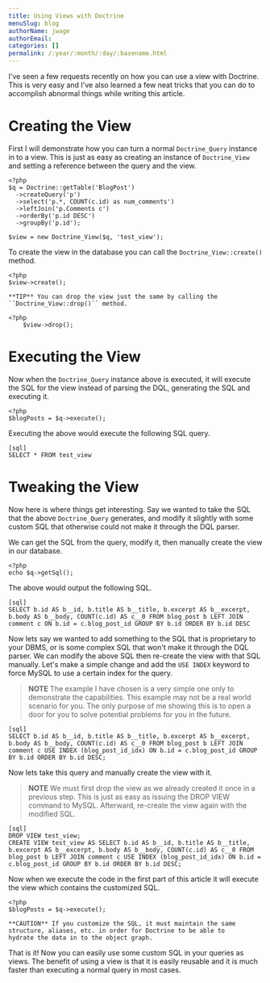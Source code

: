 ```yaml
---
title: Using Views with Doctrine
menuSlug: blog
authorName: jwage 
authorEmail: 
categories: []
permalink: /:year/:month/:day/:basename.html
---
```

I've seen a few requests recently on how you can use a view with
Doctrine. This is very easy and I've also learned a few neat tricks that
you can do to accomplish abnormal things while writing this article.

Creating the View
=================

First I will demonstrate how you can turn a normal `Doctrine_Query`
instance in to a view. This is just as easy as creating an instance of
`Doctrine_View` and setting a reference between the query and the view.

~~~~ {.sourceCode .php}
<?php
$q = Doctrine::getTable('BlogPost')
  ->createQuery('p')
  ->select('p.*, COUNT(c.id) as num_comments')
  ->leftJoin('p.Comments c')
  ->orderBy('p.id DESC')
  ->groupBy('p.id');

$view = new Doctrine_View($q, 'test_view');
~~~~

To create the view in the database you can call the
`Doctrine_View::create()` method.

~~~~ {.sourceCode .php}
<?php
$view->create();

**TIP** You can drop the view just the same by calling the
``Doctrine_View::drop()`` method.
~~~~

~~~~ {.sourceCode .php}
<?php
    $view->drop();
~~~~

Executing the View
==================

Now when the `Doctrine_Query` instance above is executed, it will
execute the SQL for the view instead of parsing the DQL, generating the
SQL and executing it.

~~~~ {.sourceCode .php}
<?php
$blogPosts = $q->execute();
~~~~

Executing the above would execute the following SQL query.

    [sql]
    SELECT * FROM test_view

Tweaking the View
=================

Now here is where things get interesting. Say we wanted to take the SQL
that the above `Doctrine_Query` generates, and modify it slightly with
some custom SQL that otherwise could not make it through the DQL parser.

We can get the SQL from the query, modify it, then manually create the
view in our database.

~~~~ {.sourceCode .php}
<?php
echo $q->getSql();
~~~~

The above would output the following SQL.

    [sql]
    SELECT b.id AS b__id, b.title AS b__title, b.excerpt AS b__excerpt, b.body AS b__body, COUNT(c.id) AS c__0 FROM blog_post b LEFT JOIN comment c ON b.id = c.blog_post_id GROUP BY b.id ORDER BY b.id DESC

Now lets say we wanted to add something to the SQL that is proprietary
to your DBMS, or is some complex SQL that won't make it through the DQL
parser. We can modify the above SQL then re-create the view with that
SQL manually. Let's make a simple change and add the `USE INDEX` keyword
to force MySQL to use a certain index for the query.

> **NOTE** The example I have chosen is a very simple one only to
> demonstrate the capabilities. This example may not be a real world
> scenario for you. The only purpose of me showing this is to open a
> door for you to solve potential problems for you in the future.

    [sql]
    SELECT b.id AS b__id, b.title AS b__title, b.excerpt AS b__excerpt, b.body AS b__body, COUNT(c.id) AS c__0 FROM blog_post b LEFT JOIN comment c USE INDEX (blog_post_id_idx) ON b.id = c.blog_post_id GROUP BY b.id ORDER BY b.id DESC;

Now lets take this query and manually create the view with it.

> **NOTE** We must first drop the view as we already created it once in
> a previous step. This is just as easy as issuing the DROP VIEW command
> to MySQL. Afterward, re-create the view again with the modified SQL.

    [sql]
    DROP VIEW test_view;
    CREATE VIEW test_view AS SELECT b.id AS b__id, b.title AS b__title, b.excerpt AS b__excerpt, b.body AS b__body, COUNT(c.id) AS c__0 FROM blog_post b LEFT JOIN comment c USE INDEX (blog_post_id_idx) ON b.id = c.blog_post_id GROUP BY b.id ORDER BY b.id DESC;

Now when we execute the code in the first part of this article it will
execute the view which contains the customized SQL.

~~~~ {.sourceCode .php}
<?php
$blogPosts = $q->execute();

**CAUTION** If you customize the SQL, it must maintain the same
structure, aliases, etc. in order for Doctrine to be able to
hydrate the data in to the object graph.
~~~~

That is it! Now you can easily use some custom SQL in your queries as
views. The benefit of using a view is that it is easily reusable and it
is much faster than executing a normal query in most cases.
